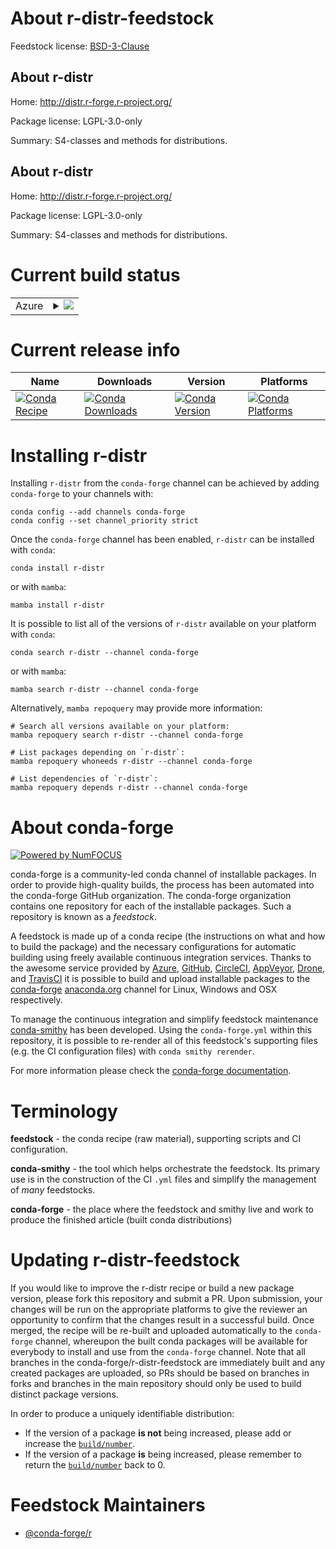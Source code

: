 About r-distr-feedstock
=======================

Feedstock license: [BSD-3-Clause](https://github.com/conda-forge/r-distr-feedstock/blob/main/LICENSE.txt)


About r-distr
-------------

Home: http://distr.r-forge.r-project.org/

Package license: LGPL-3.0-only

Summary: S4-classes and methods for distributions.

About r-distr
-------------

Home: http://distr.r-forge.r-project.org/

Package license: LGPL-3.0-only

Summary: S4-classes and methods for distributions.

Current build status
====================


<table>
    
  <tr>
    <td>Azure</td>
    <td>
      <details>
        <summary>
          <a href="https://dev.azure.com/conda-forge/feedstock-builds/_build/latest?definitionId=2412&branchName=main">
            <img src="https://dev.azure.com/conda-forge/feedstock-builds/_apis/build/status/r-distr-feedstock?branchName=main">
          </a>
        </summary>
        <table>
          <thead><tr><th>Variant</th><th>Status</th></tr></thead>
          <tbody><tr>
              <td>linux_64_r_base4.2</td>
              <td>
                <a href="https://dev.azure.com/conda-forge/feedstock-builds/_build/latest?definitionId=2412&branchName=main">
                  <img src="https://dev.azure.com/conda-forge/feedstock-builds/_apis/build/status/r-distr-feedstock?branchName=main&jobName=linux&configuration=linux%20linux_64_r_base4.2" alt="variant">
                </a>
              </td>
            </tr><tr>
              <td>linux_64_r_base4.3</td>
              <td>
                <a href="https://dev.azure.com/conda-forge/feedstock-builds/_build/latest?definitionId=2412&branchName=main">
                  <img src="https://dev.azure.com/conda-forge/feedstock-builds/_apis/build/status/r-distr-feedstock?branchName=main&jobName=linux&configuration=linux%20linux_64_r_base4.3" alt="variant">
                </a>
              </td>
            </tr><tr>
              <td>osx_64_r_base4.2</td>
              <td>
                <a href="https://dev.azure.com/conda-forge/feedstock-builds/_build/latest?definitionId=2412&branchName=main">
                  <img src="https://dev.azure.com/conda-forge/feedstock-builds/_apis/build/status/r-distr-feedstock?branchName=main&jobName=osx&configuration=osx%20osx_64_r_base4.2" alt="variant">
                </a>
              </td>
            </tr><tr>
              <td>osx_64_r_base4.3</td>
              <td>
                <a href="https://dev.azure.com/conda-forge/feedstock-builds/_build/latest?definitionId=2412&branchName=main">
                  <img src="https://dev.azure.com/conda-forge/feedstock-builds/_apis/build/status/r-distr-feedstock?branchName=main&jobName=osx&configuration=osx%20osx_64_r_base4.3" alt="variant">
                </a>
              </td>
            </tr><tr>
              <td>win_64</td>
              <td>
                <a href="https://dev.azure.com/conda-forge/feedstock-builds/_build/latest?definitionId=2412&branchName=main">
                  <img src="https://dev.azure.com/conda-forge/feedstock-builds/_apis/build/status/r-distr-feedstock?branchName=main&jobName=win&configuration=win%20win_64_" alt="variant">
                </a>
              </td>
            </tr>
          </tbody>
        </table>
      </details>
    </td>
  </tr>
</table>

Current release info
====================

| Name | Downloads | Version | Platforms |
| --- | --- | --- | --- |
| [![Conda Recipe](https://img.shields.io/badge/recipe-r--distr-green.svg)](https://anaconda.org/conda-forge/r-distr) | [![Conda Downloads](https://img.shields.io/conda/dn/conda-forge/r-distr.svg)](https://anaconda.org/conda-forge/r-distr) | [![Conda Version](https://img.shields.io/conda/vn/conda-forge/r-distr.svg)](https://anaconda.org/conda-forge/r-distr) | [![Conda Platforms](https://img.shields.io/conda/pn/conda-forge/r-distr.svg)](https://anaconda.org/conda-forge/r-distr) |

Installing r-distr
==================

Installing `r-distr` from the `conda-forge` channel can be achieved by adding `conda-forge` to your channels with:

```
conda config --add channels conda-forge
conda config --set channel_priority strict
```

Once the `conda-forge` channel has been enabled, `r-distr` can be installed with `conda`:

```
conda install r-distr
```

or with `mamba`:

```
mamba install r-distr
```

It is possible to list all of the versions of `r-distr` available on your platform with `conda`:

```
conda search r-distr --channel conda-forge
```

or with `mamba`:

```
mamba search r-distr --channel conda-forge
```

Alternatively, `mamba repoquery` may provide more information:

```
# Search all versions available on your platform:
mamba repoquery search r-distr --channel conda-forge

# List packages depending on `r-distr`:
mamba repoquery whoneeds r-distr --channel conda-forge

# List dependencies of `r-distr`:
mamba repoquery depends r-distr --channel conda-forge
```


About conda-forge
=================

[![Powered by
NumFOCUS](https://img.shields.io/badge/powered%20by-NumFOCUS-orange.svg?style=flat&colorA=E1523D&colorB=007D8A)](https://numfocus.org)

conda-forge is a community-led conda channel of installable packages.
In order to provide high-quality builds, the process has been automated into the
conda-forge GitHub organization. The conda-forge organization contains one repository
for each of the installable packages. Such a repository is known as a *feedstock*.

A feedstock is made up of a conda recipe (the instructions on what and how to build
the package) and the necessary configurations for automatic building using freely
available continuous integration services. Thanks to the awesome service provided by
[Azure](https://azure.microsoft.com/en-us/services/devops/), [GitHub](https://github.com/),
[CircleCI](https://circleci.com/), [AppVeyor](https://www.appveyor.com/),
[Drone](https://cloud.drone.io/welcome), and [TravisCI](https://travis-ci.com/)
it is possible to build and upload installable packages to the
[conda-forge](https://anaconda.org/conda-forge) [anaconda.org](https://anaconda.org/)
channel for Linux, Windows and OSX respectively.

To manage the continuous integration and simplify feedstock maintenance
[conda-smithy](https://github.com/conda-forge/conda-smithy) has been developed.
Using the ``conda-forge.yml`` within this repository, it is possible to re-render all of
this feedstock's supporting files (e.g. the CI configuration files) with ``conda smithy rerender``.

For more information please check the [conda-forge documentation](https://conda-forge.org/docs/).

Terminology
===========

**feedstock** - the conda recipe (raw material), supporting scripts and CI configuration.

**conda-smithy** - the tool which helps orchestrate the feedstock.
                   Its primary use is in the construction of the CI ``.yml`` files
                   and simplify the management of *many* feedstocks.

**conda-forge** - the place where the feedstock and smithy live and work to
                  produce the finished article (built conda distributions)


Updating r-distr-feedstock
==========================

If you would like to improve the r-distr recipe or build a new
package version, please fork this repository and submit a PR. Upon submission,
your changes will be run on the appropriate platforms to give the reviewer an
opportunity to confirm that the changes result in a successful build. Once
merged, the recipe will be re-built and uploaded automatically to the
`conda-forge` channel, whereupon the built conda packages will be available for
everybody to install and use from the `conda-forge` channel.
Note that all branches in the conda-forge/r-distr-feedstock are
immediately built and any created packages are uploaded, so PRs should be based
on branches in forks and branches in the main repository should only be used to
build distinct package versions.

In order to produce a uniquely identifiable distribution:
 * If the version of a package **is not** being increased, please add or increase
   the [``build/number``](https://docs.conda.io/projects/conda-build/en/latest/resources/define-metadata.html#build-number-and-string).
 * If the version of a package **is** being increased, please remember to return
   the [``build/number``](https://docs.conda.io/projects/conda-build/en/latest/resources/define-metadata.html#build-number-and-string)
   back to 0.

Feedstock Maintainers
=====================

* [@conda-forge/r](https://github.com/conda-forge/r/)

